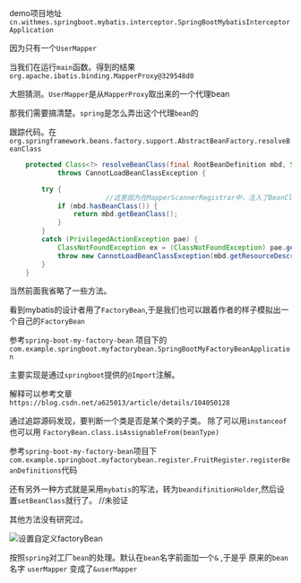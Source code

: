 demo项目地址  `cn.withmes.springboot.mybatis.interceptor.SpringBootMybatisInterceptorApplication`

因为只有一个`UserMapper`

当我们在运行`main`函数。得到的结果 `org.apache.ibatis.binding.MapperProxy@329548d0`

大胆猜测。`UserMapper`是从`MapperProxy`取出来的一个代理bean

那我们需要搞清楚。`spring`是怎么弄出这个代理`bean`的

跟踪代码。在`org.springframework.beans.factory.support.AbstractBeanFactory.resolveBeanClass`

```java
	protected Class<?> resolveBeanClass(final RootBeanDefinition mbd, String beanName, final Class<?>... typesToMatch)
			throws CannotLoadBeanClassException {

		try {
                        //这里因为在MapperScannerRegistrar中，注入了BeanClass，所以会返回MapperFactoryBean
			if (mbd.hasBeanClass()) { 
				return mbd.getBeanClass();  
			}
		}
		catch (PrivilegedActionException pae) {
			ClassNotFoundException ex = (ClassNotFoundException) pae.getException();
			throw new CannotLoadBeanClassException(mbd.getResourceDescription(), beanName, mbd.getBeanClassName(), ex);
		}
	}

```

当然前面我省略了一些方法。

看到mybatis的设计者用了`FactoryBean`,于是我们也可以跟着作者的样子模拟出一个自己的`FactoryBean`

参考`spring-boot-my-factory-bean` 项目下的`com.example.springboot.myfactorybean.SpringBootMyFactoryBeanApplication`

主要实现是通过`springboot`提供的`@Import`注解。

解释可以参考文章`https://blog.csdn.net/a625013/article/details/104050128`


通过追踪源码发现，要判断一个类是否是某个类的子类。 除了可以用`instanceof` 
也可以用 `FactoryBean.class.isAssignableFrom(beanType)`


参考`spring-boot-my-factory-bean`项目下`com.example.springboot.myfactorybean.register.FruitRegister.registerBeanDefinitions`代码

还有另外一种方式就是采用`mybatis`的写法，转为`beandifinitionHolder`,然后设置`setBeanClass`就行了。  //未验证

其他方法没有研究过。

![设置自定义factoryBean](F:\liming\work_space\my_work_space\java-study\gif\设置自定义factoryBean.gif)







按照`spring`对工厂`bean`的处理。默认在`bean`名字前面加一个`&` ,于是乎 原来的`bean`名字 `userMapper` 变成了`&userMapper`

